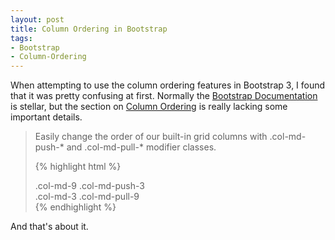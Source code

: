 ```yaml
---
layout: post
title: Column Ordering in Bootstrap
tags:
- Bootstrap
- Column-Ordering
---
```


When attempting to use the column ordering features in Bootstrap 3, I found that it was pretty confusing at first. Normally the [Bootstrap Documentation]( http://getbootstrap.com/css/) is stellar, but the section on [Column Ordering](http://getbootstrap.com/css/#grid-column-ordering) is really lacking some important details. 

> Easily change the order of our built-in grid columns with .col-md-push-* and .col-md-pull-* modifier classes.
>
>    {% highlight html %}
>    <div class="row">
>      <div class="col-md-9 col-md-push-3">.col-md-9 .col-md-push-3</div>
>      <div class="col-md-3 col-md-pull-9">.col-md-3 .col-md-pull-9</div>
>    </div>
>    {% endhighlight %}

And that's about it. 
